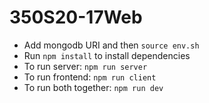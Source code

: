 # 350S20-17Web

- Add mongodb URI and then `source env.sh`
- Run `npm install` to install dependencies
- To run server: `npm run server`
- To run frontend: `npm run client`
- To run both together: `npm run dev`
